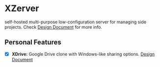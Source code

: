 # XZerver

self-hosted multi-purpose low-configuration server for managing side projects. Check [Design Document](./docs/DD%20-%20XZerver.md) for more info.

## Personal Features

- [x] **XDrive:** Google Drive clone with Windows-like sharing options. [Design Document](./docs/DD%20-%20XDrive.md)